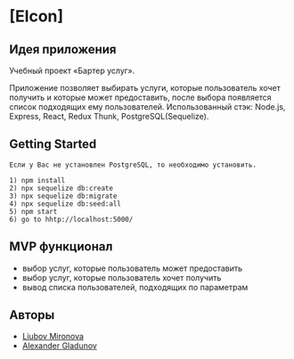 # [Elcon]


## Идея приложения

Учебный проект «Бартер услуг». 

Приложение позволяет выбирать услуги, которые пользователь хочет получить и которые может предоставить, после выбора появляется список подходящих ему пользователей.
Использованный стэк: Node.js, Express, React, Redux Thunk, PostgreSQL(Sequelize).

## Getting Started

```
Если у Вас не установлен PostgreSQL, то необходимо установить.

1) npm install
2) npx sequelize db:create
3) npx sequelize db:migrate
4) npx sequelize db:seed:all
5) npm start
6) go to hhtp://localhost:5000/
```

## MVP функционал
* выбор услуг, которые пользователь может предоставить
* выбор услуг, которые пользователь хочет получить
* вывод списка пользователей, подходящих по параметрам

## Авторы

- [Liubov Mironova](https://github.com/LiubovMironova)
- [Alexander Gladunov](https://github.com/oops-arhka)
